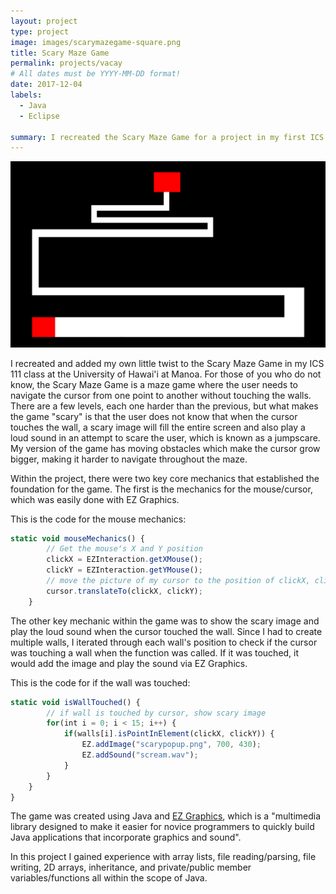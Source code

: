 ```yaml
---
layout: project
type: project
image: images/scarymazegame-square.png
title: Scary Maze Game
permalink: projects/vacay
# All dates must be YYYY-MM-DD format!
date: 2017-12-04
labels:
  - Java
  - Eclipse
 
summary: I recreated the Scary Maze Game for a project in my first ICS class.
---
```


<img class="ui huge middle image" src="../images/scarymazegame.png">

I recreated and added my own little twist to the Scary Maze Game in my ICS 111 class at the University of Hawai'i at Manoa. For those of you who do not know, the Scary Maze Game is a maze game where the user needs to navigate the cursor from one point to another without touching the walls. There are a few levels, each one harder than the previous, but what makes the game "scary" is that the user does not know that when the cursor touches the wall, a scary image will fill the entire screen and also play a loud sound in an attempt to scare the user, which is known as a jumpscare. My version of the game has moving obstacles which make the cursor grow bigger, making it harder to navigate throughout the maze.

Within the project, there were two key core mechanics that established the foundation for the game.
The first is the mechanics for the mouse/cursor, which was easily done with EZ Graphics.

This is the code for the mouse mechanics:
```js
static void mouseMechanics() {
		// Get the mouseʻs X and Y position
		clickX = EZInteraction.getXMouse();
		clickY = EZInteraction.getYMouse();
		// move the picture of my cursor to the position of clickX, clickY
		cursor.translateTo(clickX, clickY);
	}
```

The other key mechanic within the game was to show the scary image and play the loud sound when the cursor touched the wall.
Since I had to create multiple walls, I iterated through each wall's position to check if the cursor was touching a wall when the function was called. If it was touched, it would add the image and play the sound via EZ Graphics.

This is the code for if the wall was touched:
```js
static void isWallTouched() {
		// if wall is touched by cursor, show scary image
		for(int i = 0; i < 15; i++) {
			if(walls[i].isPointInElement(clickX, clickY)) {
				EZ.addImage("scarypopup.png", 700, 430);
				EZ.addSound("scream.wav");
			}
		}
	}
}
```

The game was created using Java and <a href="http://www2.hawaii.edu/~dylank/ics111/">EZ Graphics</a>, which is a "multimedia library designed to make it easier for novice programmers to quickly build Java applications that incorporate graphics and sound". 

In this project I gained experience with array lists, file reading/parsing, file writing, 2D arrays, inheritance, and private/public member variables/functions all within the scope of Java.
 
